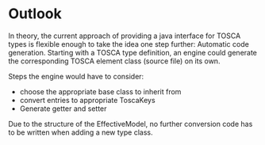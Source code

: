 # Outlook

In theory, the current approach of providing a java interface for TOSCA types is flexible enough to take the idea one step further: Automatic code generation. Starting with a TOSCA type definition, an engine could generate the corresponding TOSCA element class (source file) on its own.

Steps the engine would have to consider:

- choose the appropriate base class to inherit from
- convert entries to appropriate ToscaKeys
- Generate getter and setter

Due to the structure of the EffectiveModel, no further conversion code has to be written when adding a new type class.
